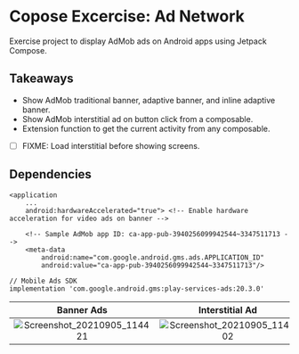 # Copose Excercise: Ad Network
Exercise project to display AdMob ads on Android apps using Jetpack Compose.

## Takeaways
- Show AdMob traditional banner, adaptive banner, and inline adaptive banner.
- Show AdMob interstitial ad on button click from a composable.
- Extension function to get the current activity from any composable.
- [ ] FIXME: Load interstitial before showing screens.

## Dependencies
```
<application
    ...
    android:hardwareAccelerated="true"> <!-- Enable hardware acceleration for video ads on banner -->

    <!-- Sample AdMob app ID: ca-app-pub-3940256099942544~3347511713 -->
    <meta-data
        android:name="com.google.android.gms.ads.APPLICATION_ID"
        android:value="ca-app-pub-3940256099942544~3347511713"/>
```

```
// Mobile Ads SDK
implementation 'com.google.android.gms:play-services-ads:20.3.0'
```

Banner Ads | Interstitial Ad
:---: | :---:
![Screenshot_20210905_114421](https://user-images.githubusercontent.com/67064997/132116774-212ac4b4-0e3e-4886-86f8-59a925de972f.png) | ![Screenshot_20210905_114402](https://user-images.githubusercontent.com/67064997/132116776-9aa0ba07-d99e-4690-a126-e14e55703c3d.png)
